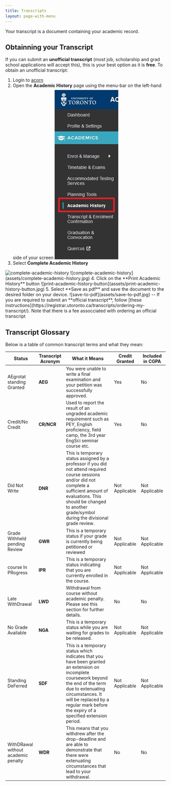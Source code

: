 ```yaml
---
title: Transcripts
layout: page-with-menu
---
```

Your transcript is a document containing your academic record. 

## Obtainning your Transcript
If you can submit an **unofficial transcript** (most job, scholarship and grad school applications will accept this), this is your best option as it is **free**. To obtain an unofficial transcript:
1. Login to [acorn](https://acorn.utoronto.ca/)
2. Open the **Academic History** page using the menu-bar on the left-hand side of your screen
![academic-history-menu](assets/academic-history-menu.jpg)
3. Select **Complete Academic History**
<img src="complete-academic-history.png" alt="complete-academic-history">
![complete-academic-history](assets/complete-academic-history.jpg)
4. Click on the **Print Academic History** button
![print-academic-history-button](assets/print-academic-history-button.jpg)
5. Select **Save as pdf** and save the document to the desired folder on your device.
![save-to-pdf](assets/save-to-pdf.jpg)
--
If you are required to submit an **official transcript**, follow [these instructions](https://registrar.utoronto.ca/transcripts/ordering-my-transcript/). Note that there is a fee assocciated with ordering an official transcript

## Transcript Glossary
Below is a table of common transcript terms and what they mean:

| **Status**                          | **Transcript Acronym** | **What it Means**                                                                                                                                                                                                                                                 | **Credit Granted** | **Included in CGPA** |
|-------------------------------------|------------------------|-------------------------------------------------------------------------------------------------------------------------------------------------------------------------------------------------------------------------------------------------------------------|--------------------|----------------------|
| AEgrotat standing Granted           | **AEG**                | You were unable to write a final examination and your petition was successfully approved.                                                                                                                                                                         | Yes                | No                   |
| Credit/No Credit                    | **CR/NCR**             | Used to report the result of an ungraded academic requirement such as PEY, English proficiency, field camp, the 3rd year EngSci seminar course etc.                                                                                                               | Yes                | No                   |
| Did Not Write                       | **DNR**                | This is temporary status assigned by a professor if you did not attend required course sessions and/or did not complete a sufficient amount of evaluations. This should be changed to another grade/symbol during the divisional grade review.                    | Not Applicable     | Not Applicable       |
| Grade Withheld pending Review       | **GWR**                | This is a temporary status if your grade is currently being petitioned or reviewed                                                                                                                                                                                | Not Applicable     | Not Applicable       |
| course In PRogress                  | **IPR**                | This is a temporary status indicating that you are currently enrolled in the course.                                                                                                                                                                              | Not Applicable     | Not Applicable       |
| Late WithDrawal                     | **LWD**                | Withdrawal from course without academic penalty. Please see this section for further details.                                                                                                                                                                     | No                 | No                   |
| No Grade Available                  | **NGA**                | This is a temporary status while you are waiting for grades to be released.                                                                                                                                                                                       | Not Applicable     | Not Applicable       |
| Standing DeFerred                   | **SDF**                | This is a temporary status which indicates that you have been granted an extension on incomplete coursework beyond the end of the term due to extenuating circumstances. It will be replaced by a regular mark before the expiry of a specified extension period. | Not Applicable     | Not Applicable       |
| WithDRawal without academic penalty | **WDR**                | This means that you withdrew after the drop-deadline and are able to demonstrate that there were extenuating circumstances that lead to your withdrawal.                                                                                                          | No                 | No                   |